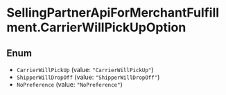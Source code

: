 # SellingPartnerApiForMerchantFulfillment.CarrierWillPickUpOption

## Enum

* `CarrierWillPickUp` (value: `"CarrierWillPickUp"`)
* `ShipperWillDropOff` (value: `"ShipperWillDropOff"`)
* `NoPreference` (value: `"NoPreference"`)
